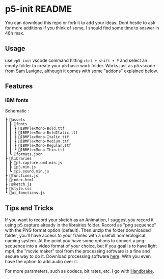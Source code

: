 # p5-init README

You can download this repo or fork it to add your ideas. Dont hesite to ask for more additions if you think of some, I should find some time to answer in 48h max.

## Usage

use `>p5 init` vscode command hitting `ctrl + shift + P` and select an empty folder to create your p5 basic work folder. Works just as p5.vscode from Sam Lavigne, although it comes with some "addons" explained below.

## Features

### IBM fonts

Schematic :

```plainText
┣ 📂assets
┃ ┣ 📂fonts
┃ ┃ ┣ 📜IBMPlexMono-Bold.ttf
┃ ┃ ┣ 📜IBMPlexMono-BoldItalic.ttf
┃ ┃ ┣ 📜IBMPlexMono-Italic.ttf
┃ ┃ ┣ 📜IBMPlexMono-Medium.ttf
┃ ┃ ┣ 📜IBMPlexMono-Regular.ttf
┃ ┃ ┗ 📜IBMPlexMono-Thin.ttf
┃ ┗ 📜formats.json
┣ 📂libraries
┃ ┣ 📜p5.capture.umd.min.js
┃ ┣ 📜p5.min.js
┃ ┗ 📜p5.sound.min.js
┣ 📜functions.js
┣ 📜index.html
┣ 📜sketch.js
┣ 📜style.css
┗ 📜ui_fonctions.js
```

## Tips and Tricks

If you want to record your sketch as an Animation, I suggest you record it using p5.capture already in the librairies folder. Record as "png sequence" with the PNG format option (default).
Then unzip the folder downloaded folder, you'll have access to your frames with a usefull nomerological naming system.
At the point you have some options to convert a png-sequence into a video format of your choice, but if you goal is to have light mp4, the "movie maker" tool from the processing software is a fine and secure way to do it.
Download processing software [here](https://processing.org/download).
With you even have the option to add audio over it.

For more parameters, such as codecs, bit rates, etc. I go with [Handbrake](https://handbrake.fr/).
